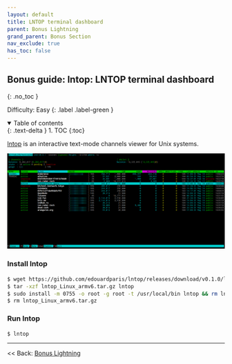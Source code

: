 ```yaml
---
layout: default
title: LNTOP terminal dashboard
parent: Bonus Lightning
grand_parent: Bonus Section
nav_exclude: true
has_toc: false
---
```

## Bonus guide: lntop: LNTOP terminal dashboard
{: .no_toc }

Difficulty: Easy
{: .label .label-green }

<details open markdown="block">
  <summary>
    Table of contents
  </summary>
  {: .text-delta }
1. TOC
{:toc}
</details>

[lntop](https://github.com/edouardparis/lntop) is an interactive text-mode channels viewer for Unix systems.

![lntop](../../images/74_lntop.png)

### Install lntop

```bash
$ wget https://github.com/edouardparis/lntop/releases/download/v0.1.0/lntop_Linux_armv6.tar.gz
$ tar -xzf lntop_Linux_armv6.tar.gz lntop
$ sudo install -m 0755 -o root -g root -t /usr/local/bin lntop && rm lntop
$ rm lntop_Linux_armv6.tar.gz
```
### Run lntop

```bash
$ lntop
```
------

<< Back: [Bonus Lightning](bonus-lightning.md)
